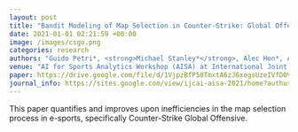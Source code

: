 ```yaml
---
layout: post
title: "Bandit Modeling of Map Selection in Counter-Strike: Global Offensive"
date: 2021-01-01 02:21:59 +00:00
image: /images/csgo.png
categories: research
authors: "Guido Petri*, <strong>Michael Stanley*</strong>, Alec Hon*, Alex Dong*, Peter Xenopoulos, Claudio Silva"
venue: "AI for Sports Analytics Workshop (AISA) at International Joint Conference on Artificial Intelligence (IJCAI 2021)"
paper: https://drive.google.com/file/d/1VjpzBfP58TmxtA6zJ6xegsUzeIVfDOVE/view
journal_info: https://sites.google.com/view/ijcai-aisa-2021/home?authuser=0
---
```

This paper quantifies and improves upon inefficiencies in the map selection process in e-sports, specifically Counter-Strike Global Offensive.
